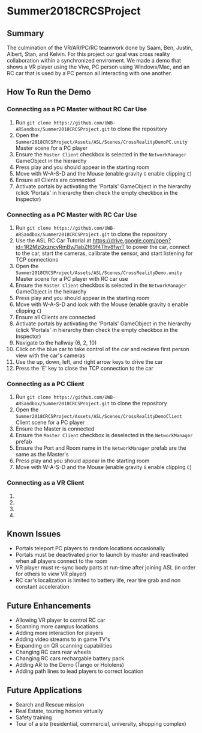 # Summer2018CRCSProject
## Summary
The culmination of the VR/AR/PC/RC teamwork done by Saam, Ben, Justin, Albert, Stan, and Kelvin. For this project our goal was cross reality collaboration within a synchronized enviroment. We made a demo that shows a VR player using the Vive, PC person using Windows/Mac, and an RC car that is used by a PC person all interacting with one another.  
## How To Run the Demo
### Connecting as a PC Master without RC Car Use
1. Run `git clone https://github.com/UWB-ARSandbox/Summer2018CRCSProject.git` to clone the repository
2. Open the `Summer2018CRCSProject/Assets/ASL/Scenes/CrossRealityDemoPC.unity` Master scene for a PC player
3. Ensure the `Master Client` checkbox is selected in the `NetworkManager` GameObject in the hierarchy 
4. Press play and you should appear in the starting room
5. Move with W-A-S-D and the Mouse (enable gravity `G` enable clipping `C`)
6. Ensure all Clients are connected
7. Activate portals by activating the 'Portals' GameObject in the hierarchy (click 'Portals' in hierarchy then check the empty checkbox in the Inspector)
### Connecting as a PC Master with RC Car Use
1. Run `git clone https://github.com/UWB-ARSandbox/Summer2018CRCSProject.git` to clone the repository
2. Use the ASL RC Car Tutorial at https://drive.google.com/open?id=1R2MzQxzncyRmByJ1abZf69f4Thv8fwrT to power the car, connect to the car, start the cameras, calibrate the sensor, and start listening for TCP connections 
3. Open the `Summer2018CRCSProject/Assets/ASL/Scenes/CrossRealityDemo.unity` Master scene for a PC player with RC car use
4. Ensure the `Master Client` checkbox is selected in the `NetworkManager` GameObject in the heirarchy
5. Press play and you should appear in the starting room
6. Move with W-A-S-D and look with the Mouse (enable gravity `G` enable clipping `C`)
7. Ensure all Clients are connected
8. Activate portals by activating the 'Portals' GameObject in the hierarchy (click 'Portals' in hierarchy then check the empty checkbox in the Inspector)
9. Navigate to the hallway (6, 2, 10)
10. Click on the blue car to take control of the car and recieve first person view with the car's cameras
11. Use the up, down, left, and right arrow keys to drive the car
12. Press the 'E' key to close the TCP connection to the car
### Connecting as a PC Client
1. Run `git clone https://github.com/UWB-ARSandbox/Summer2018CRCSProject.git` to clone the repository
2. Open the `Summer2018CRCSProject/Assets/ASL/Scenes/CrossRealityDemoClient` Client scene for a PC player
3. Ensure the Master is connected
4. Ensure the `Master Client` checkbox is deselected in the `NetworkManager` prefab
5. Ensure the Port and Room name in the `NetworkManager` prefab are the same as the Master's
6. Press play and you should appear in the starting room
7. Move with W-A-S-D and the Mouse (enable gravity `G` enable clipping `C`)
### Connecting as a VR Client
1.
2.
3.
4.
## Known Issues
- Portals teleport PC players to random locations occasionally
- Portals must be deactivated prior to launch by master and reactivated when all players connect to the room
- VR player must re-sync body parts at run-time after joining ASL (in order for others to view VR player)
- RC car's localization is limited to battery life, rear tire grab and non constant acceleration
## Future Enhancements
- Allowing VR player to control RC car
- Scanning more campus locations
- Adding more interaction for players
- Adding video streams to in game TV's
- Expanding on QR scanning capabilities
- Changing RC cars rear wheels
- Changing RC cars rechargable battery pack
- Adding AR to the Demo (Tango or Hololens)
- Adding path lines to lead players to correct location
## Future Applications
- Search and Rescue mission
- Real Estate, touring homes virtually
- Safety training
- Tour of a site (residential, commercial, university, shopping complex)

